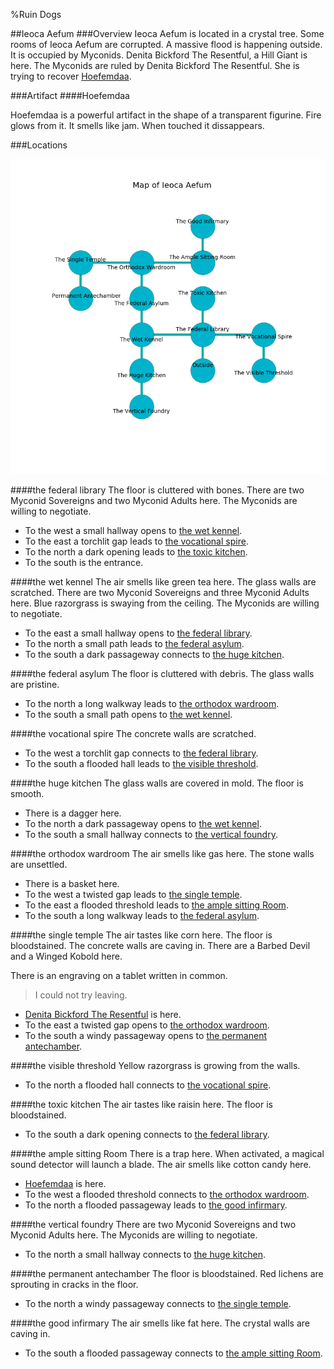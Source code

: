 %Ruin Dogs

##Ieoca Aefum
###Overview
Ieoca Aefum is located in a crystal tree. Some rooms of Ieoca Aefum are corrupted. A massive flood is happening outside. It is occupied by Myconids. <a name="Denita-Bickford-The-Resentful"></a>Denita Bickford The Resentful, a Hill Giant is here. The Myconids are ruled by Denita Bickford The Resentful. She  is trying to recover [Hoefemdaa](#Hoefemdaa). 



###Artifact
####<a name="Hoefemdaa"></a>Hoefemdaa


Hoefemdaa is a powerful artifact in the shape of a transparent figurine. Fire glows from it. It smells like jam. When touched it dissappears. 





###Locations


![](../v2/images/Ieoca-Aefum.png)

####<a name="the-federal-library"></a>the federal library
The floor is cluttered with bones. There are two Myconid Sovereigns and two Myconid Adults here. The Myconids are willing to negotiate. 



* To the west a small hallway opens to [the wet kennel](#the-wet-kennel).
* To the east a torchlit gap leads to [the vocational spire](#the-vocational-spire).
* To the north a dark opening leads to [the toxic kitchen](#the-toxic-kitchen).
* To the south is the entrance.


####<a name="the-wet-kennel"></a>the wet kennel
The air smells like green tea here. The glass walls are scratched. There are two Myconid Sovereigns and three Myconid Adults here. Blue razorgrass is swaying from the ceiling. The Myconids are willing to negotiate. 



* To the east a small hallway opens to [the federal library](#the-federal-library).
* To the north a small path leads to [the federal asylum](#the-federal-asylum).
* To the south a dark passageway connects to [the huge kitchen](#the-huge-kitchen).


####<a name="the-federal-asylum"></a>the federal asylum
The floor is cluttered with debris. The glass walls are pristine. 



* To the north a long walkway leads to [the orthodox wardroom](#the-orthodox-wardroom).
* To the south a small path opens to [the wet kennel](#the-wet-kennel).


####<a name="the-vocational-spire"></a>the vocational spire
The concrete walls are scratched. 



* To the west a torchlit gap connects to [the federal library](#the-federal-library).
* To the south a flooded hall leads to [the visible threshold](#the-visible-threshold).


####<a name="the-huge-kitchen"></a>the huge kitchen
The glass walls are covered in mold. The floor is smooth. 



* There is a dagger here.
* To the north a dark passageway opens to [the wet kennel](#the-wet-kennel).
* To the south a small hallway connects to [the vertical foundry](#the-vertical-foundry).


####<a name="the-orthodox-wardroom"></a>the orthodox wardroom
The air smells like gas here. The stone walls are unsettled. 



* There is a basket here.
* To the west a twisted gap leads to [the single temple](#the-single-temple).
* To the east a flooded threshold leads to [the ample sitting Room](#the-ample-sitting-Room).
* To the south a long walkway leads to [the federal asylum](#the-federal-asylum).


####<a name="the-single-temple"></a>the single temple
The air tastes like corn here. The floor is bloodstained. The concrete walls are caving in. There are a Barbed Devil and a Winged Kobold here. 

There is an engraving on a tablet written in common. 

> I could not try leaving.
>


* [Denita Bickford The Resentful](#Denita-Bickford-The-Resentful) is here.
* To the east a twisted gap opens to [the orthodox wardroom](#the-orthodox-wardroom).
* To the south a windy passageway opens to [the permanent antechamber](#the-permanent-antechamber).


####<a name="the-visible-threshold"></a>the visible threshold
Yellow razorgrass is growing from the walls. 



* To the north a flooded hall connects to [the vocational spire](#the-vocational-spire).


####<a name="the-toxic-kitchen"></a>the toxic kitchen
The air tastes like raisin here. The floor is bloodstained. 



* To the south a dark opening connects to [the federal library](#the-federal-library).


####<a name="the-ample-sitting-Room"></a>the ample sitting Room
There is a trap here. When activated, a magical sound detector will launch a blade. The air smells like cotton candy here. 



* [Hoefemdaa](#Hoefemdaa) is here.
* To the west a flooded threshold connects to [the orthodox wardroom](#the-orthodox-wardroom).
* To the north a flooded passageway leads to [the good infirmary](#the-good-infirmary).


####<a name="the-vertical-foundry"></a>the vertical foundry
There are two Myconid Sovereigns and two Myconid Adults here. The Myconids are willing to negotiate. 



* To the north a small hallway connects to [the huge kitchen](#the-huge-kitchen).


####<a name="the-permanent-antechamber"></a>the permanent antechamber
The floor is bloodstained. Red lichens are sprouting in cracks in the floor. 



* To the north a windy passageway connects to [the single temple](#the-single-temple).


####<a name="the-good-infirmary"></a>the good infirmary
The air smells like fat here. The crystal walls are caving in. 



* To the south a flooded passageway connects to [the ample sitting Room](#the-ample-sitting-Room).


